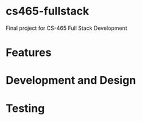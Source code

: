 # cs465-fullstack
Final project for CS-465 Full Stack Development 

# Features

# Development and Design

# Testing

